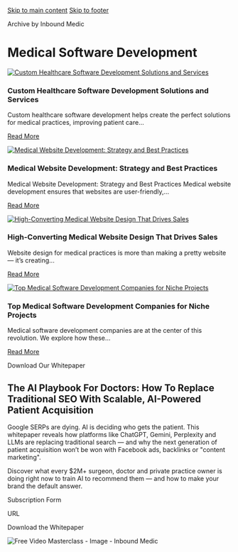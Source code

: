 [Skip to main content](https://www.inboundmedic.com/blog/category/medical-software-development/#brx-content) [Skip to footer](https://www.inboundmedic.com/blog/category/medical-software-development/#brx-footer)

Archive by Inbound Medic

# Medical Software Development

[![Custom Healthcare Software Development Solutions and Services](https://www.inboundmedic.com/wp-content/uploads/2025/02/custom-healthcare-software-development.jpg)](https://www.inboundmedic.com/blog/custom-healthcare-software-development/)

### Custom Healthcare Software Development Solutions and Services

Custom healthcare software development helps create the perfect solutions for medical practices, improving patient care...

[Read More](https://www.inboundmedic.com/blog/custom-healthcare-software-development/)

[![Medical Website Development: Strategy and Best Practices](https://www.inboundmedic.com/wp-content/uploads/2025/02/medical-website-development.jpg)](https://www.inboundmedic.com/blog/medical-website-development/)

### Medical Website Development: Strategy and Best Practices

Medical Website Development: Strategy and Best Practices Medical website development ensures that websites are user-friendly,...

[Read More](https://www.inboundmedic.com/blog/medical-website-development/)

[![High-Converting Medical Website Design That Drives Sales](https://www.inboundmedic.com/wp-content/uploads/2025/02/website-design-for-medical-practices.jpg)](https://www.inboundmedic.com/blog/website-design-for-medical-practices/)

### High-Converting Medical Website Design That Drives Sales

Website design for medical practices is more than making a pretty website — it’s creating...

[Read More](https://www.inboundmedic.com/blog/website-design-for-medical-practices/)

[![Top Medical Software Development Companies for Niche Projects](https://www.inboundmedic.com/wp-content/uploads/2025/01/medical-software-development-companies.jpg)](https://www.inboundmedic.com/blog/medical-software-development-companies/)

### Top Medical Software Development Companies for Niche Projects

Medical software development companies are at the center of this revolution. We explore how these...

[Read More](https://www.inboundmedic.com/blog/medical-software-development-companies/)

Download Our Whitepaper

## The AI Playbook For Doctors: How To Replace Traditional SEO With Scalable, AI-Powered Patient Acquisition

Google SERPs are dying. AI is deciding who gets the patient. This whitepaper reveals how platforms like ChatGPT, Gemini, Perplexity and LLMs are replacing traditional search — and why the next generation of patient acquisition won’t be won with Facebook ads, backlinks or "content marketing".

Discover what every $2M+ surgeon, doctor and private practice owner is doing right now to train AI to recommend them — and how to make your brand the default answer.

Subscription Form

URL

Download the Whitepaper

![Free Video Masterclass - Image - Inbound Medic](https://www.inboundmedic.com/wp-content/uploads/2024/12/Free-Video-Masterclass-Image-Inbound-Medic.png)